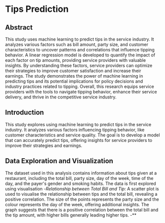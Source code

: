 # Tips Prediction

## Abstract
This study uses machine learning to predict tips in the service industry. It analyzes various factors such as bill amount, party size, and customer characteristics to uncover patterns and correlations that influence tipping behavior. A linear regression model is developed to quantify the impact of each factor on tip amounts, providing service providers with valuable insights. By understanding these factors, service providers can optimize their strategies to improve customer satisfaction and increase their earnings. The study demonstrates the power of machine learning in predicting tips and its potential implications for policy decisions and industry practices related to tipping. Overall, this research equips service providers with the tools to navigate tipping behavior, enhance their service delivery, and thrive in the competitive service industry.

## Introduction
This study explores using machine learning to predict tips in the service industry. It analyzes various factors influencing tipping behavior, like customer characteristics and service quality. The goal is to develop a model that can accurately predict tips, offering insights for service providers to improve their strategies and earnings.

## Data Exploration and Visualization
The dataset used in this analysis contains information about tips given at a restaurant, including the total bill, party size, day of the week, time of the day, and the payer's gender and smoking habits. The data is first explored using visualisation
-*Relationship between Total Bill and Tip:* A scatter plot is used to visualise the relationship between tips and the total bill, revealing a positive correlation. The size of the points represents the party size and the colour represents the day of the week, offering additional insights. The graph suggests that there is a positive correlation between the total bill and the tip amount, with higher bills generally leading higher tips.
-**
